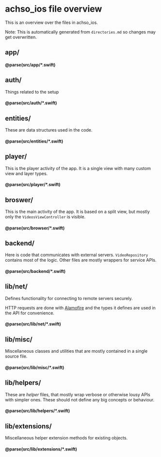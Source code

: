 # achso\_ios file overview

This is an overview over the files in achso\_ios.

Note: This is automatically generated from `directories.md` so changes may get overwritten.

## app/

#### @parse(src/app/*.swift)

## auth/

Things related to the setup

#### @parse(src/auth/*.swift)

## entities/

These are data structures used in the code.

#### @parse(src/entities/*.swift)

## player/

This is the player activity of the app. It is a single view with many custom view and layer types.

#### @parse(src/player/*.swift)

## broswer/

This is the main activity of the app. It is based on a split view, but mostly only the `VideosViewController` is visible.

#### @parse(src/browser/*.swift)

## backend/

Here is code that communicates with external servers. `VideoRepository` contains most of the logic. Other files are mostly wrappers for service APIs.

#### @parse(src/backend/*.swift)

## lib/net/

Defines functionality for connecting to remote servers securely.

HTTP requests are done with [Alamofire](https://github.com/Alamofire/Alamofire) and the types it defines are used in the API for convenience.

#### @parse(src/lib/net/*.swift)

## lib/misc/

Miscellaneous classes and utilities that are mostly contained in a single source file.

#### @parse(src/lib/misc/*.swift)

## lib/helpers/

These are _helper_ files, that mostly wrap verbose or otherwise lousy APIs with simpler ones.
These should not define any big concepts or behaviour.

#### @parse(src/lib/helpers/*.swift)

## lib/extensions/

Miscellaneous helper extension methods for existing objects.

#### @parse(src/lib/extensions/*.swift)

